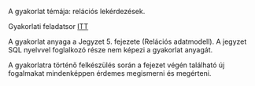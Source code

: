 A gyakorlat témája: relációs lekérdezések.

Gyakorlati feladatsor [ITT](../files/relacios-lekerdezesek-handout.pdf)

A gyakorlat anyaga a Jegyzet 5. fejezete (Relációs adatmodell).
A jegyzet SQL nyelvvel foglalkozó része nem képezi a gyakorlat anyagát.

A gyakorlatra történő felkészülés során a fejezet végén található új
fogalmakat mindenképpen érdemes megismerni és megérteni.
